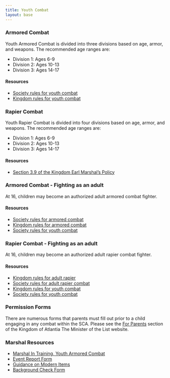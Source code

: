 ```yaml
---
title: Youth Combat
layout: base
---
```



<div class="row" markdown="1">
<div class="col-sm-6" markdown="1">

### Armored Combat
Youth Armored Combat is divided into three divisions based on age, armor, and weapons.  The recommended age ranges are:
* Division 1: Ages 6-9
* Division 2: Ages 10-13
* Division 3: Ages 14-17

#### Resources
* [Society rules for youth combat](http://www.sca.org/officers/marshal/youthcombat/docs/SocietyYCRules.pdf)
* [Kingdom rules for youth combat](http://atlantia.sca.org/offices/seneschal/clerk-of-law/policy/marshal?faqitem=Herald7)

</div>
<div class="col-sm-6" markdown="1">

### Rapier Combat
Youth Rapier Combat is divided into four divisions based on age, armor, and weapons. The recommended age ranges are:

* Division 1: Ages 6-9
* Division 2: Ages 10-13
* Division 3: Ages 14-17

#### Resources
* [Section 3.9 of the Kingdom Earl Marshal’s Policy](/paperwork/)


</div>
</div>
<div class="row" markdown="1">
<div class="col-sm-6" markdown="1">

### Armored Combat - Fighting as an adult
At 16, children may become an authorized adult armored combat fighter.

#### Resources
* [Society rules for armored combat](http://www.sca.org/officers/marshal/docs/marshal_handbook.pdf)
* [Kingdom rules for armored combat](http://atlantia.sca.org/offices/seneschal/clerk-of-law/policy/marshal)
* [Society rules for youth combat](http://www.sca.org/officers/marshal/youthcombat/docs/SocietyYCRules.pdf)

</div>
<div class="col-sm-6" markdown="1">

### Rapier Combat - Fighting as an adult
At 16, children may become an authorized adult rapier combat fighter.

#### Resources
* [Kingdom rules for adult rapier](http://atlantia.sca.org/offices/seneschal/clerk-of-law/policy/marshal?faqitem=Herald10)
* [Society rules for adult rapier combat](http://www.sca.org/officers/marshal/docs/rapier/rapier_handbook.pdf)
* [Kingdom rules for youth combat](http://atlantia.sca.org/offices/seneschal/clerk-of-law/policy/marshal?faqitem=Herald7)
* [Society rules for youth combat](http://www.sca.org/officers/marshal/youthcombat/docs/SocietyYCRules.pdf)

</div>
</div>
<div class="row" markdown="1">
<div class="col-sm-6" markdown="1">

### Permission Forms
There are numerous forms that parents must fill out prior to a child engaging in any combat within the SCA.  Please see the [For Parents](http://mol.atlantia.sca.org/ForParents/index.html) section of the Kingdom of Atlantia The Minister of the List website.

</div>
<div class="col-sm-6" markdown="1">

### Marshal Resources

* [Marshal In Training, Youth Armored Combat](/documents/forms/mit/yc-armored.pdf)
* [Event Report Form](https://warrant.atlantia.sca.org/reports/new/1)
* [Guidance on Modern Items](/procedures/modern)
* [Background Check Form](https://www.sca.org/resources/document-library/backgroundcheckauthformfillable/)

</div>
</div>
